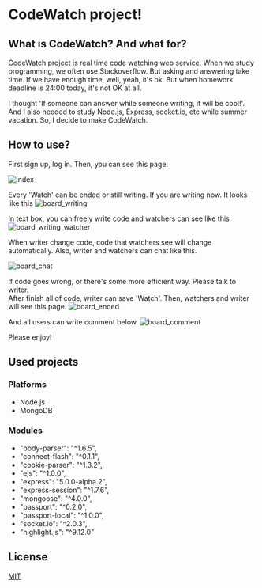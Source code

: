 # CodeWatch project!

## What is CodeWatch? And what for?

CodeWatch project is real time code watching web service. When we study
programming, we often use Stackoverflow. But asking and answering take time. If
we have enough time, well, yeah, it's ok. But when homework deadline is 24:00
today, it's not OK at all.

I thought 'If someone can answer while someone writing, it will be cool!'. And I
also needed to study Node.js, Express, socket.io, etc while summer vacation. So,
I decide to make CodeWatch.

## How to use?

First sign up, log in. Then, you can see this page.

![index](http://postfiles9.naver.net/MjAxNzExMTdfMTM4/MDAxNTEwOTIzMDkwMjE5.xr4Fxt-CNFyGa68-rZC-VbJg5ckznBo7zwlQt7h-TDQg._GWbgEo2MO3GplHK_y8SHALKNUsfyPmhlopUMtGdzX4g.PNG.ninanung/%EC%8A%A4%ED%81%AC%EB%A6%B0%EC%83%B7_2017-11-17_21.51.02.png?type=w773)

Every 'Watch' can be ended or still writing. If you are writing now. It looks like this
![board_writing](http://postfiles11.naver.net/MjAxNzExMTdfMTkx/MDAxNTEwOTIyNzgwMDU1.UBeZgSUS__qXkB2g-xdSAX9qLRxGKDZQF-cZ2G-pgxgg.Jg9ixUeN437_n6sLriwTteEgc2ukelKyc4kYF8N54GIg.PNG.ninanung/writer.png?type=w773)

In text box, you can freely write code and watchers can see like this
![board_writing_watcher](http://postfiles2.naver.net/MjAxNzExMTdfMjMz/MDAxNTEwOTIyNzgwMDUw.T8MKsABtIRN9QsCAE2UxdO7J8UCZcVXJhgTNL8w9i08g.YtAlU3RfmCwSZr--jZHfCXGN0R7A_G2l11Z7pVnf7w0g.PNG.ninanung/watcher.png?type=w773)

When writer change code, code that watchers see will change automatically. Also, writer and watchers can chat like this.

![board_chat](http://postfiles2.naver.net/MjAxNzExMTdfMzcg/MDAxNTEwOTIyNzgwMDE5.lOZN1v8UN96KYW5lxmxiuDLkrMfADC5foqxu15OX7egg.qfp1HMVeNt7XXxSwoL-bkc7ed2UJHjXez-1DczaN0j4g.PNG.ninanung/chat.png?type=w773)

If code goes wrong, or there's some more efficient way. Please talk to writer.  
After finish all of code, writer can save 'Watch'. Then, watchers and writer will see this page.
![board_ended](http://postfiles3.naver.net/MjAxNzExMTdfMjU0/MDAxNTEwOTIyNzgwMDU1.Oth3jbcP2mlTngDgz-N3qt10l9rMAmF86gMQE9mzNrgg.sTBTlCseuMHn7Fpb9qyh6A_eiU9uRlktecP7CvWnlc4g.PNG.ninanung/watcher_ended.png?type=w773)

And all users can write comment below.
![board_comment](http://postfiles7.naver.net/MjAxNzExMTdfMjUw/MDAxNTEwOTIyNzgwMDMx.IoJoIYUA2JdKiX2Qjk4r0u8xpBsOeBj0Zg287nkvtjQg.I6L8kNLSTsYRGHv2Xk9po_yPP2W2a7Zrki7LoBi9T8Ig.PNG.ninanung/comment.png?type=w773)

Please enjoy!


## Used projects

### Platforms

- Node.js
- MongoDB

### Modules

- "body-parser": "^1.6.5",
- "connect-flash": "^0.1.1",
- "cookie-parser": "^1.3.2",
- "ejs": "^1.0.0",
- "express": "5.0.0-alpha.2",
- "express-session": "^1.7.6",
- "mongoose": "^4.0.0",
- "passport": "^0.2.0",
- "passport-local": "^1.0.0",
- "socket.io": "^2.0.3",
- "highlight.js": "^9.12.0"

## License

[MIT](LICENSE)
